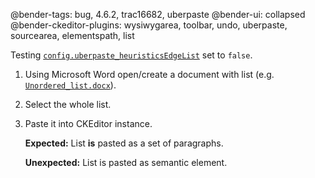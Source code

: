 @bender-tags: bug, 4.6.2, trac16682, uberpaste
@bender-ui: collapsed
@bender-ckeditor-plugins: wysiwygarea, toolbar, undo, uberpaste, sourcearea, elementspath, list

Testing [`config.uberpaste_heuristicsEdgeList`](https://ckeditor.com/docs/ckeditor4/latest/api/CKEDITOR_config.html#cfg-uberpaste_heuristicsEdgeList) set to `false`.

1. Using Microsoft Word open/create a document with list (e.g. [`Unordered_list.docx`](https://github.com/ckeditor/ckeditor-dev/blob/master/tests/plugins/uberpaste/generated/_fixtures/Unordered_list/Unordered_list.docx)).
1. Select the whole list.
1. Paste it into CKEditor instance.

	**Expected:** List **is** pasted as a set of paragraphs.

	**Unexpected:** List is pasted as semantic element.
